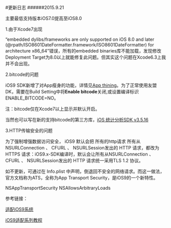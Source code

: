 #更新日志
######2015.9.21

主要最低支持版本iOS7.0提高至iOS8.0

1.由于Xcode7出现

“embedded dylibs/frameworks are only supported on iOS 8.0 and later (@rpath/ISO8601DateFormatter.framework/ISO8601DateFormatter) for architecture x86_64”错误，所有的embedded binaries库不能加载，发现修改Deployment Target为8.0以上就能修复此问题。但其实这个问题在Xcode6.3上我并不会出现。

2.bitcode的问题

iOS9 SDK新增了对App瘦身的功能，详情见[App thining](https://developer.apple.com/library/prerelease/ios/documentation/IDEs/Conceptual/AppDistributionGuide/AppThinning/AppThinning.html#//apple_ref/doc/uid/TP40012582-CH35)。为了正常使用友盟DK，需要在Build Setting中将**Enable bitcode**关闭,或设置编译标识ENABLE_BITCODE=NO。

注：bitcode仅在Xcode7以上显示并默认开启。

当然也可以写在新的支持bitcode的第三方库，[iOS 统计分析SDK v3.5.16](http://dev.umeng.com/analytics/ios-doc/sdk-download)

3.HTTP传输安全的问题

为了强制增强数据访问安全， iOS9 默认会把 所有的http请求 所有从NSURLConnection 、 CFURL 、 NSURLSession发出的 HTTP 请求，都改为 HTTPS 请求：iOS9.x-SDK编译时，默认会让所有从NSURLConnection 、 CFURL 、 NSURLSession发出的 HTTP 请求统一采用TLS 1.2 协议。

如不更新，可通过在 Info.plist 中声明，倒退回不安全的网络请求。而这一做法，官方文档称为ATS，全称为App Transport Security，是iOS9的一个新特性。

<key>NSAppTransportSecurity</key>
<dict>
    <!--Connect to anything (this is probably BAD)-->
    <key>NSAllowsArbitraryLoads</key>
    <true/>
</dict>

参考链接：

[适配iOS9系统](http://dev.umeng.com/social/ios/ios9)

[iOS9适配系列教程](https://github.com/ChenYilong/iOS9AdaptationTips)